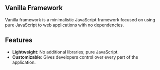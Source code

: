 ## Vanilla Framework
Vanilla framework is a minimalistic JavaScript framework focused on using pure JavaScript to web applications with no dependencies.

## Features
* **Lightweight**: No additional libraries; pure JavaScript.
* **Customizable**: Gives developers control over every part of the application.
